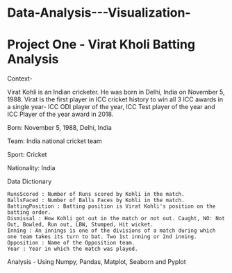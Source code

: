 # Data-Analysis---Visualization-

# Project One - Virat Kholi Batting Analysis 

Context- 

Virat Kohli is an Indian cricketer. He was born in Delhi, India on November 5, 1988. Virat is the first player in ICC cricket history to win all 3 ICC awards in a single year- ICC ODI player of the year, ICC Test player of the year and ICC Player of the year award in 2018.

Born: November 5, 1988, Delhi, India

Team: India national cricket team

Sport: Cricket

Nationality: India

Data Dictionary

    RunsScored : Number of Runs scored by Kohli in the match.
    BallsFaced : Number of Balls Faces by Kohli in the match.
    BattingPosition : Batting position is Virat Kohli's position on the batting order.
    Dismissal : How Kohli got out in the match or not out. Caught, NO: Not Out, Bowled, Run out, LBW, Stumped, Hit wicket.
    Inning : An innings is one of the divisions of a match during which one team takes its turn to bat. Two 1st inning or 2nd inning.
    Opposition : Name of the Opposition team.
    Year : Year in which the match was played.

Analysis - Using Numpy, Pandas,  Matplot, Seaborn and Pyplot

